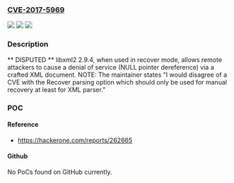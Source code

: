 ### [CVE-2017-5969](https://cve.mitre.org/cgi-bin/cvename.cgi?name=CVE-2017-5969)
![](https://img.shields.io/static/v1?label=Product&message=n%2Fa&color=blue)
![](https://img.shields.io/static/v1?label=Version&message=n%2Fa&color=blue)
![](https://img.shields.io/static/v1?label=Vulnerability&message=n%2Fa&color=brighgreen)

### Description

** DISPUTED ** libxml2 2.9.4, when used in recover mode, allows remote attackers to cause a denial of service (NULL pointer dereference) via a crafted XML document.  NOTE: The maintainer states "I would disagree of a CVE with the Recover parsing option which should only be used for manual recovery at least for XML parser."

### POC

#### Reference
- https://hackerone.com/reports/262665

#### Github
No PoCs found on GitHub currently.

